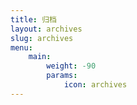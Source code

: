 ```yaml
---
title: 归档
layout: archives
slug: archives
menu:
    main:
        weight: -90
        params: 
            icon: archives
---
```

